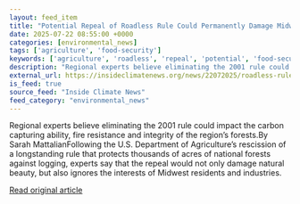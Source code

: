 ```yaml
---
layout: feed_item
title: "Potential Repeal of Roadless Rule Could Permanently Damage Midwest National Forests"
date: 2025-07-22 08:55:00 +0000
categories: [environmental_news]
tags: ['agriculture', 'food-security']
keywords: ['agriculture', 'roadless', 'repeal', 'potential', 'food-security']
description: "Regional experts believe eliminating the 2001 rule could impact the carbon capturing ability, fire resistance and integrity of the region’s forests"
external_url: https://insideclimatenews.org/news/22072025/roadless-rule-repeal-midwest-national-forests/
is_feed: true
source_feed: "Inside Climate News"
feed_category: "environmental_news"
---
```


Regional experts believe eliminating the 2001 rule could impact the carbon capturing ability, fire resistance and integrity of the region’s forests.By Sarah MattalianFollowing the U.S. Department of Agriculture’s rescission of a longstanding rule that protects thousands of acres of national forests against logging, experts say that the repeal would not only damage natural beauty, but also ignores the interests of Midwest residents and industries.&nbsp;

[Read original article](https://insideclimatenews.org/news/22072025/roadless-rule-repeal-midwest-national-forests/)
